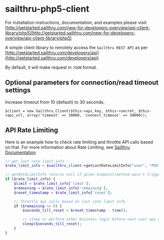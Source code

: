 sailthru-php5-client
====================

For installation instructions, documentation, and examples please visit:
[http://getstarted.sailthru.com/new-for-developers-overview/api-client-library/php5](http://getstarted.sailthru.com/new-for-developers-overview/api-client-library/php5)

A simple client library to remotely access the `Sailthru REST API` as per [http://getstarted.sailthru.com/developers/api](http://getstarted.sailthru.com/developers/api)

By default, it will make request in `JSON` format.

## Optional parameters for connection/read timeout settings

Increase timeout from 10 (default) to 30 seconds.

    $client = new Sailthru_Client($this->api_key, $this->secret, $this->api_url, array('timeout' => 30000, 'connect_timeout' => 30000));

## API Rate Limiting

Here is an example how to check rate limiting and throttle API calls based on that. For more information about Rate Limiting, see [Sailthru Documentation](https://getstarted.sailthru.com/new-for-developers-overview/api/api-technical-details/#Rate_Limiting)


```php
// get last rate limit info
$rate_limit_info = $sailthru_client->getLastRateLimitInfo("user", "POST");

// getRateLimitInfo returns null if given endpoint/method wasn't triggered previously
if ($rate_limit_info) {
    $limit = $rate_limit_info['limit'];
    $remaining = $rate_limit_info['remaining'];
    $reset_timestamp = $rate_limit_info['reset'];

    // throttle api calls based on last rate limit info
    if ($remaining <= 0) {
        $seconds_till_reset = $reset_timestamp - time();

        // sleep or perform other business logic before next user api call
        sleep($seconds_till_reset);
    }
}
```